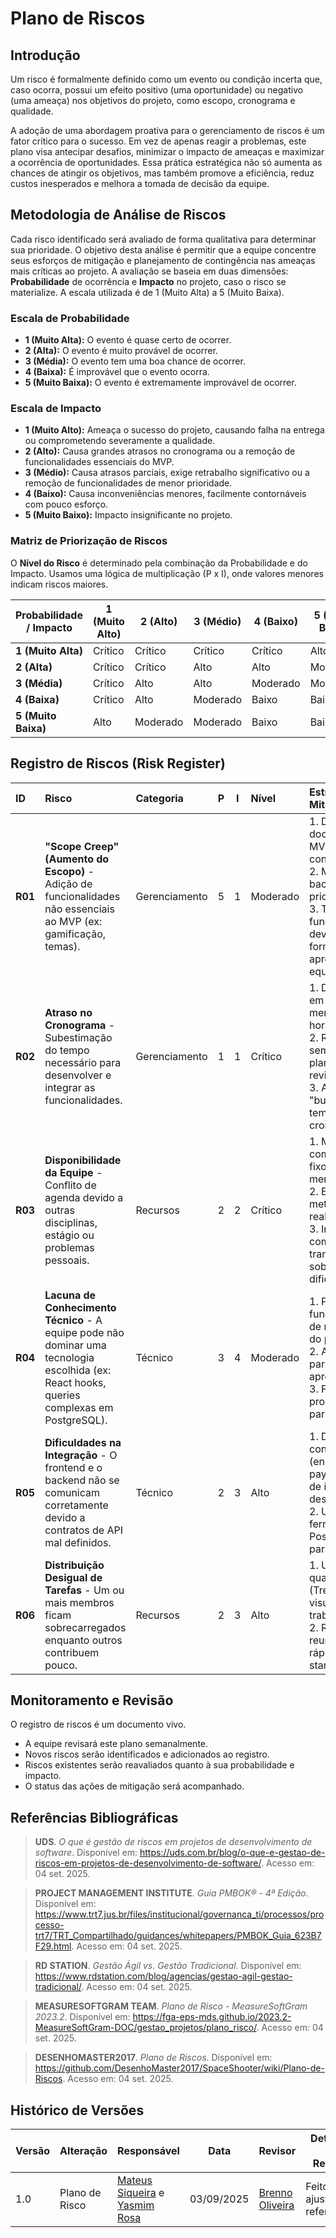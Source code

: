 # Plano de Riscos

## Introdução

Um risco é formalmente definido como um evento ou condição incerta que, caso
ocorra, possui um efeito positivo (uma oportunidade) ou negativo (uma ameaça)
nos objetivos do projeto, como escopo, cronograma e qualidade.  

A adoção de uma abordagem proativa para o gerenciamento de riscos é um fator
crítico para o sucesso. Em vez de apenas reagir a problemas, este plano visa
antecipar desafios, minimizar o impacto de ameaças e maximizar a ocorrência de
oportunidades. Essa prática estratégica não só aumenta as chances de atingir os
objetivos, mas também promove a eficiência, reduz custos inesperados e melhora a
tomada de decisão da equipe.

## Metodologia de Análise de Riscos

Cada risco identificado será avaliado de forma qualitativa para determinar sua
prioridade. O objetivo desta análise é permitir que a equipe concentre seus
esforços de mitigação e planejamento de contingência nas ameaças mais críticas
ao projeto. A avaliação se baseia em duas dimensões: **Probabilidade** de
ocorrência e **Impacto** no projeto, caso o risco se materialize. A escala
utilizada é de 1 (Muito Alta) a 5 (Muito Baixa).

### Escala de Probabilidade

- **1 (Muito Alta):** O evento é quase certo de ocorrer.
- **2 (Alta):** O evento é muito provável de ocorrer.
- **3 (Média):** O evento tem uma boa chance de ocorrer.
- **4 (Baixa):** É improvável que o evento ocorra.
- **5 (Muito Baixa):** O evento é extremamente improvável de ocorrer.

### Escala de Impacto

- **1 (Muito Alto):** Ameaça o sucesso do projeto, causando falha na entrega ou
  comprometendo severamente a qualidade.
- **2 (Alto):** Causa grandes atrasos no cronograma ou a remoção de
  funcionalidades essenciais do MVP.
- **3 (Médio):** Causa atrasos parciais, exige retrabalho significativo ou a
  remoção de funcionalidades de menor prioridade.
- **4 (Baixo):** Causa inconveniências menores, facilmente contornáveis com
  pouco esforço.
- **5 (Muito Baixo):** Impacto insignificante no projeto.

### Matriz de Priorização de Riscos

O **Nível do Risco** é determinado pela combinação da Probabilidade e do
Impacto. Usamos uma lógica de multiplicação (P x I), onde valores menores
indicam riscos maiores.

| Probabilidade / Impacto | 1 (Muito Alto) | 2 (Alto) | 3 (Médio) | 4 (Baixo) | 5 (Muito Baixo) |
| ----------------------- | -------------- | -------- | --------- | --------- | --------------- |
| **1 (Muito Alta)**      | Crítico        | Crítico  | Crítico   | Crítico   | Alto            |
| **2 (Alta)**            | Crítico        | Crítico  | Alto      | Alto      | Moderado        |
| **3 (Média)**           | Crítico        | Alto     | Alto      | Moderado  | Moderado        |
| **4 (Baixa)**           | Crítico        | Alto     | Moderado  | Baixo     | Baixo           |
| **5 (Muito Baixa)**     | Alto           | Moderado | Moderado  | Baixo     | Baixo           |

## Registro de Riscos (Risk Register)

| ID      | Risco                                                                                                                                       | Categoria     |  P  |  I  | Nível    | Estratégia de Mitigação                                                                                                                                        | Plano de Contingência                                                                                                                                  | Responsável        |
| :------ | :------------------------------------------------------------------------------------------------------------------------------------------ | :------------ | :-: | :-: | :------- | :------------------------------------------------------------------------------------------------------------------------------------------------------------- | :----------------------------------------------------------------------------------------------------------------------------------------------------- | :----------------- |
| **R01** | **"Scope Creep" (Aumento do Escopo)** - Adição de funcionalidades não essenciais ao MVP (ex: gamificação, temas).                           | Gerenciamento |  5  |  1  | Moderado | 1. Definir e documentar um MVP claro e conciso.<br>2. Manter um backlog priorizado.<br>3. Toda nova funcionalidade deve ser formalmente aprovada pela equipe.  | As funcionalidades propostas serão movidas para uma lista de "Pós-Lançamento" (V2.0) e o foco retornará ao escopo original.                            | Gerente de Projeto |
| **R02** | **Atraso no Cronograma** - Subestimação do tempo necessário para desenvolver e integrar as funcionalidades.                                 | Gerenciamento |  1  |  1  | Crítico  | 1. Dividir tarefas em unidades menores (2-4 horas).<br>2. Realizar Sprints semanais com planejamento e revisão.<br>3. Alocar "buffers" de tempo no cronograma. | Simplificar o escopo de funcionalidades de menor prioridade para garantir a entrega do núcleo da aplicação na data final.                              | Equipe de Dev      |
| **R03** | **Disponibilidade da Equipe** - Conflito de agenda devido a outras disciplinas, estágio ou problemas pessoais.                              | Recursos      |  2  |  2  | Crítico  | 1. Mapear os compromissos fixos de cada membro.<br>2. Estabelecer metas semanais realistas.<br>3. Incentivar a comunicação transparente sobre dificuldades.    | Replanejar as tarefas da Sprint, focando em atividades que não dependem do membro ausente. Utilizar programação em par para compartilhar conhecimento. | Todo o time        |
| **R04** | **Lacuna de Conhecimento Técnico** - A equipe pode não dominar uma tecnologia escolhida (ex: React hooks, queries complexas em PostgreSQL). | Técnico       |  3  |  4  | Moderado | 1. Prototipar funcionalidades de risco no início do projeto.<br>2. Alocar tempo para estudo e aprendizado.<br>3. Fomentar a programação em par.                | Simplificar a implementação técnica (ex: usar uma biblioteca de UI) ou buscar mentoria com professores/colegas mais experientes.                       | Líder Técnico      |
| **R05** | **Dificuldades na Integração** - O frontend e o backend não se comunicam corretamente devido a contratos de API mal definidos.              | Técnico       |  2  |  3  | Alto     | 1. Definir o contrato da API (endpoints, payloads) antes de iniciar o desenvolvimento.<br>2. Utilizar ferramentas como Postman/Insomnia para testes.           | Realizar uma sessão de trabalho focada (war room) para depurar e alinhar a comunicação entre as partes da aplicação.                                   | Equipe de Dev      |
| **R06** | **Distribuição Desigual de Tarefas** - Um ou mais membros ficam sobrecarregados enquanto outros contribuem pouco.                           | Recursos      |  2  |  3  | Alto     | 1. Utilizar um quadro Kanban (Trello, Jira) para visualizar o trabalho de todos.<br>2. Realizar reuniões diárias rápidas (daily stand-ups).                    | O Gerente de Projeto irá intervir para rebalancear as tarefas, oferecendo suporte e identificando gargalos.                                            | Gerente de Projeto |

## Monitoramento e Revisão

O registro de riscos é um documento vivo.

- A equipe revisará este plano semanalmente.
- Novos riscos serão identificados e adicionados ao registro.
- Riscos existentes serão reavaliados quanto à sua probabilidade e impacto.
- O status das ações de mitigação será acompanhado.

## Referências Bibliográficas

> **UDS**. *O que é gestão de riscos em projetos de desenvolvimento de software*. Disponível em: <https://uds.com.br/blog/o-que-e-gestao-de-riscos-em-projetos-de-desenvolvimento-de-software/>. Acesso em: 04 set. 2025.

> **PROJECT MANAGEMENT INSTITUTE**. *Guia PMBOK® - 4ª Edição*. Disponível em: <https://www.trt7.jus.br/files/institucional/governanca_ti/processos/processo-trt7/TRT_Compartilhado/guidances/whitepapers/PMBOK_Guia_623B7F29.html>. Acesso em: 04 set. 2025.

> **RD STATION**. *Gestão Ágil vs. Gestão Tradicional*. Disponível em: <https://www.rdstation.com/blog/agencias/gestao-agil-gestao-tradicional/>. Acesso em: 04 set. 2025.

> **MEASURESOFTGRAM TEAM**. *Plano de Risco - MeasureSoftGram 2023.2*. Disponível em: <https://fga-eps-mds.github.io/2023.2-MeasureSoftGram-DOC/gestao_projetos/plano_risco/>. Acesso em: 04 set. 2025.

> **DESENHOMASTER2017**. *Plano de Riscos*. Disponível em: <https://github.com/DesenhoMaster2017/SpaceShooter/wiki/Plano-de-Riscos>. Acesso em: 04 set. 2025.


## Histórico de Versões

| Versão | Alteração      | Responsável        | Data       | Revisor              | Detalhes da Revisão | Data da Revisão |
| ------ | -------------- | ----------------- | ---------- | ----------------------------- | ------------------- | --------------- |
| 1.0    | Plano de Risco | [Mateus Siqueira](https://github.com/siqueira-prog) e [Yasmim Rosa](https://github.com/yaskisoba) | 03/09/2025 | [Brenno Oliveira](https://github.com/Brenno-Silva01) | Feito ajuste nas referências   | 05/09/2025     |
